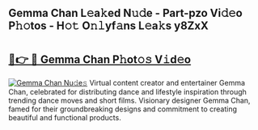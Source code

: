 ## Gemma Chan L𝚎a𝚔ed N𝚞𝚍e - Part-pzo Vi𝚍𝚎o P𝚑𝚘tos - H𝚘𝚝 O𝚗𝚕yf𝚊ns L𝚎a𝚔s y8ZxX

# <h2><a href="http://kfeskx7.oniu.top/?m=Gemma+Chan">🔗👉 🔴 Gemma Chan P𝚑ot𝚘𝚜 V𝚒d𝚎o</a></h2>

[![Gemma Chan Nu𝚍e𝚜](https://i.imgur.com/0qMVB7G.gif)](http://kfeskx7.oniu.top/?m=Gemma+Chan)
Virtual content creator and entertainer Gemma Chan, celebrated for distributing dance and lifestyle inspiration through trending dance moves and short films. Visionary designer Gemma Chan, famed for their groundbreaking designs and commitment to creating beautiful and functional products.  
